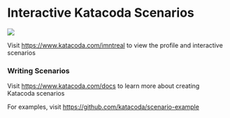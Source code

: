 # Interactive Katacoda Scenarios

[![](http://shields.katacoda.com/katacoda/imntreal/count.svg)](https://www.katacoda.com/imntreal "Get your profile on Katacoda.com")

Visit https://www.katacoda.com/imntreal to view the profile and interactive scenarios

### Writing Scenarios
Visit https://www.katacoda.com/docs to learn more about creating Katacoda scenarios

For examples, visit https://github.com/katacoda/scenario-example

